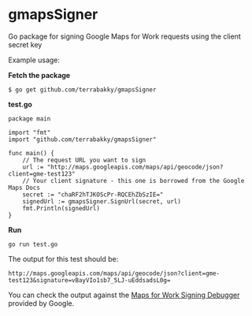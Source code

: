 # gmapsSigner
Go package for signing Google Maps for Work requests using the client secret key

Example usage:

**Fetch the package**

`$ go get github.com/terrabakky/gmapsSigner `

**test.go**
```
package main

import "fmt"
import "github.com/terrabakky/gmapsSigner"

func main() {
    // The request URL you want to sign
	url := "http://maps.googleapis.com/maps/api/geocode/json?client=gme-test123"
	// Your client signature - this one is borrowed from the Google Maps Docs
	secret := "chaRF2hTJKOScPr-RQCEhZbSzIE="
	signedUrl := gmapsSigner.SignUrl(secret, url)
	fmt.Println(signedUrl)
}
```
**Run**

`go run test.go`

The output for this test should be:

`http://maps.googleapis.com/maps/api/geocode/json?client=gme-test123&signature=vBayVIo1sb7_5LJ-uEddsadsL0g=`

You can check the output against the [Maps for Work Signing Debugger](https://m4b-url-signer.appspot.com/) provided by Google.



